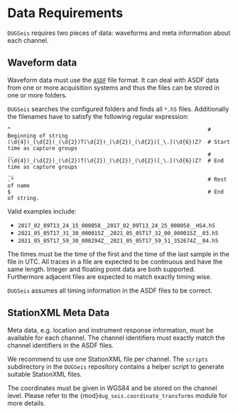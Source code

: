 # Data Requirements

`DUGSeis` requires two pieces of data: waveforms and meta information about each
channel.

## Waveform data

Waveform data must use the [`ASDF`](https://seismic-data.org) file format. It
can deal with ASDF data from one or more acquisition systems and thus the files
can be stored in one or more folders.

`DUGSeis` searches the configured folders and finds all `*.h5` files.
Additionally the filenames have to satisfy the following regular expression:

```
^                                                              # Beginning of string
(\d{4})_(\d{2})_(\d{2})T(\d{2})_(\d{2})_(\d{2})[_\.](\d{6})Z?  # Start time as capture groups
__                                                             #
(\d{4})_(\d{2})_(\d{2})T(\d{2})_(\d{2})_(\d{2})[_\.](\d{6})Z?  # End time as capture groups
__
.*                                                             # Rest of name
$                                                              # End of string.
```

Valid examples include:

* `2017_02_09T13_24_15_000058__2017_02_09T13_24_25_000058__HS4.h5`
* `2021_05_05T17_31_30_000015Z__2021_05_05T17_32_00_000015Z__03.h5`
* `2021_05_05T17_59_30_000294Z__2021_05_05T17_59_51_352674Z__04.h5`

The times must be the time of the first and the time of the last sample in the
file in UTC. All traces in a file are expected to be continuous and have the
same length. Integer and floating point data are both supported. Furthermore
adjacent files are expected to match exactly timing wise.

`DUGSeis` assumes all timing information in the ASDF files to be correct.

## StationXML Meta Data

Meta data, e.g. location and instrument response information, must be available
for each channel. The channel identifiers must exactly match the channel
identifiers in the ASDF files.

We recommend to use one StationXML file per channel. The `scripts` subdirectory
in the `DUGSeis` repository contains a helper script to generate suitable
StationXML files.

The coordinates must be given in WGS84 and be stored on the channel level.
Please refer to the {mod}`dug_seis.coordinate_transforms` module for more
details.